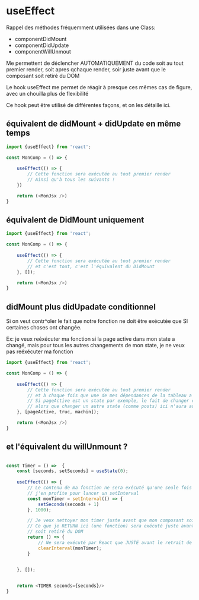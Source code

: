 # useEffect

Rappel des méthodes fréquemment utilisées dans une Class:

* componentDidMount
* componentDidUpdate
* componentWillUnmout


Me permettent de déclencher AUTOMATIQUEMENT du code soit au tout premier render, soit apres qchaque render, soir juste avant que le composant soit retiré du DOM

Le hook useEffect me permet de réagir à presque ces mêmes cas de figure, avec un chouilla plus de flexibilité

Ce hook peut être utilisé de différentes façons, et on les détaille ici.

## équivalent de didMount + didUpdate en même temps

```javascript
import {useEffect} from 'react';

const MonComp = () => {
    
    useEffect(() => {
        // Cette fonction sera exécutée au tout premier render
        // Ainsi qu'à tous les suivants !
    })

    return (<MonJsx />)
}
```

## équivalent de DidMount uniquement

```javascript
import {useEffect} from 'react';

const MonComp = () => {
    
    useEffect(() => {
        // Cette fonction sera exécutée au tout premier render
        // et c'est tout, c'est l'équivalent du DidMount
    }, []);

    return (<MonJsx />)
}
```

## didMount plus didUpadate conditionnel

Si on veut contr^oler le fait que notre fonction ne doit être exécutée que SI certaines choses ont changée. 

Ex: je veux reéxécuter ma fonction si la page active dans mon state a changé, mais pour tous les autres changements de mon state, je ne veux pas reéxécuter ma fonction

```javascript
import {useEffect} from 'react';

const MonComp = () => {
    
    useEffect(() => {
        // Cette fonction sera exécutée au tout premier render
        // et à chaque fois que une de mes dépendances de la tableau a changé de valeur
        // Si pageActive est un state par exemple, le fait de changer ce state déclenchera le rappel de ma fonction.
        // alors que changer un autre state (comme posts) ici n'aura aucun impact car je ne surveille pas ce state dans mon tableau
    }, [pageActive, truc, machin]);

    return (<MonJsx />)
}
```


## et l'équivalent du willUnmount ?

```javascript

const Timer = () =>  {
    const [seconds, setSeconds] = useState(0);
    
    useEffect(() => {   
        // Le contenu de ma fonction ne sera exécuté qu'une seule fois ([])
        // j'en profite pour lancer un setInterval
        const monTimer = setInterval(() => {
            setSeconds(seconds + 1)
        }, 1000);

        // Je veux nettoyer mon timer juste avant que mon composant soit viré du DOM
        // Ce que je RETURN ici (une fonction) sera exécuté juste avant que mon composant
        // soit retiré du DOM
        return () => {
            // Ne sera exécuté par React que JUSTE avant le retrait de mon composant
            clearInterval(monTimer);
        }


    }, []);
    

    return <TIMER seconds={seconds}/>
}


```
